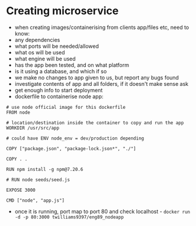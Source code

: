 # Creating microservice
- when creating images/containerising from clients app/files etc, need to know:
- any dependencies
- what ports will be needed/allowed
- what os will be used
- what engine will be used
- has the app been tested, and on what platform
- is it using a database, and which if so
- we make no changes to app given to us, but report any bugs found
- investigate contents of app and all folders, if it doesn't make sense ask
- get enough info to start deployment
- dockerfile to containerise node app:
```
# use node official image for this dockerfile
FROM node

# location/destination inside the container to copy and run the app
WORKDIR	/usr/src/app

# could have ENV node_env = dev/production depending

COPY ["package.json", "package-lock.json*", "./"]

COPY . .

RUN npm install -g npm@7.20.6

# RUN node seeds/seed.js

EXPOSE 3000

CMD ["node", "app.js"]
```
- once it is running, port map to port 80 and check localhost - `docker run -d -p 80:3000 twilliams9397/eng89_nodeapp`
